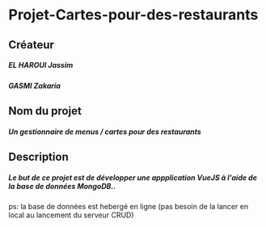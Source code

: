 # Projet-Cartes-pour-des-restaurants

## Créateur

  ##### EL HAROUI Jassim
  ##### GASMI Zakaria
  
  ## Nom du projet

  ##### Un gestionnaire de menus / cartes pour des restaurants

## Description

##### Le but de ce projet est de développer une appplication VueJS à l'aide de la base de données MongoDB.. 
ps: la base de données est hebergé en ligne (pas besoin de la lancer en local au lancement du serveur CRUD)

